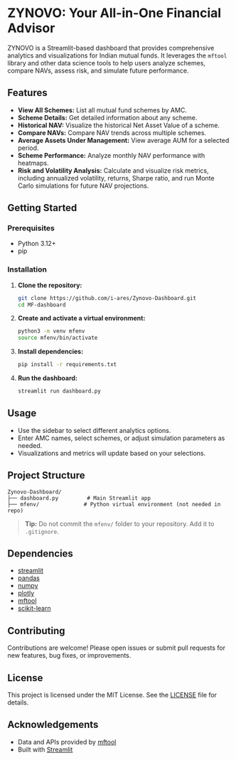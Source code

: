 # ZYNOVO: Your All-in-One Financial Advisor

ZYNOVO is a Streamlit-based dashboard that provides comprehensive analytics and visualizations for Indian mutual funds. It leverages the `mftool` library and other data science tools to help users analyze schemes, compare NAVs, assess risk, and simulate future performance.

## Features

- **View All Schemes:** List all mutual fund schemes by AMC.
- **Scheme Details:** Get detailed information about any scheme.
- **Historical NAV:** Visualize the historical Net Asset Value of a scheme.
- **Compare NAVs:** Compare NAV trends across multiple schemes.
- **Average Assets Under Management:** View average AUM for a selected period.
- **Scheme Performance:** Analyze monthly NAV performance with heatmaps.
- **Risk and Volatility Analysis:** Calculate and visualize risk metrics, including annualized volatility, returns, Sharpe ratio, and run Monte Carlo simulations for future NAV projections.

## Getting Started

### Prerequisites

- Python 3.12+
- pip

### Installation

1. **Clone the repository:**
   ```bash
   git clone https://github.com/i-ares/Zynovo-Dashboard.git
   cd MF-dashboard
   ```

2. **Create and activate a virtual environment:**
   ```bash
   python3 -m venv mfenv
   source mfenv/bin/activate
   ```

3. **Install dependencies:**
   ```bash
   pip install -r requirements.txt
   ```

4. **Run the dashboard:**
   ```bash
   streamlit run dashboard.py
   ```

## Usage

- Use the sidebar to select different analytics options.
- Enter AMC names, select schemes, or adjust simulation parameters as needed.
- Visualizations and metrics will update based on your selections.

## Project Structure

```
Zynovo-Dashboard/
├── dashboard.py         # Main Streamlit app
├── mfenv/              # Python virtual environment (not needed in repo)
```

> **Tip:** Do not commit the `mfenv/` folder to your repository. Add it to `.gitignore`.

## Dependencies

- [streamlit](https://streamlit.io/)
- [pandas](https://pandas.pydata.org/)
- [numpy](https://numpy.org/)
- [plotly](https://plotly.com/python/)
- [mftool](https://pypi.org/project/mftool/)
- [scikit-learn](https://scikit-learn.org/)

## Contributing

Contributions are welcome! Please open issues or submit pull requests for new features, bug fixes, or improvements.

## License

This project is licensed under the MIT License. See the [LICENSE](LICENSE) file for details.

## Acknowledgements

- Data and APIs provided by [mftool](https://pypi.org/project/mftool/)
- Built with [Streamlit](https://streamlit.io/)
